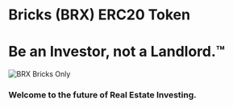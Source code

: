 # Bricks (BRX) ERC20 Token

# Be an Investor, not a Landlord.:tm:
![BRX Bricks Only](https://github.com/CointinuumBRX/BRX-ERC20/assets/83500098/26b6afb4-129f-47ce-92b4-8d747b64af2c)
### Welcome to the future of Real Estate Investing.
